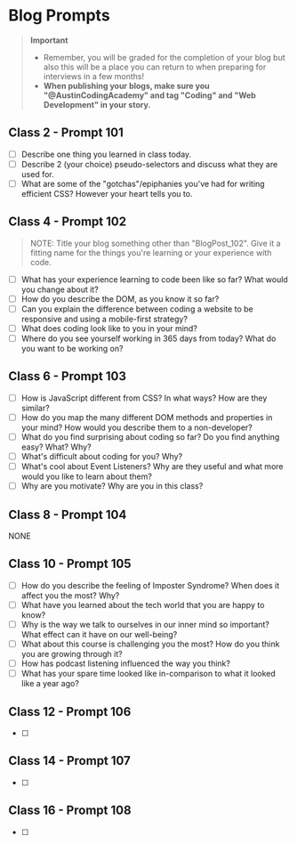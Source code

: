 # Blog Prompts

  > **Important**
  > - Remember, you will be graded for the completion of your blog but also this will be a place you can return to when preparing for interviews in a few months!
  > - **When publishing your blogs, make sure you "@AustinCodingAcademy" and tag "Coding" and "Web Development" in your story.**

## Class 2 - Prompt 101

- [ ] Describe one thing you learned in class today.
- [ ] Describe 2 (your choice) pseudo-selectors and discuss what they are used for.
- [ ] What are some of the "gotchas"/epiphanies you've had for writing efficient CSS? However your heart tells you to.

## Class 4 - Prompt 102

  > NOTE: Title your blog something other than "BlogPost_102". Give it a fitting name for the things you're learning or your experience with code.

- [ ] What has your experience learning to code been like so far? What would you change about it?
- [ ] How do you describe the DOM, as you know it so far?
- [ ] Can you explain the difference between coding a website to be responsive and using a mobile-first strategy?
- [ ] What does coding look like to you in your mind?
- [ ] Where do you see yourself working in 365 days from today? What do you want to be working on?

## Class 6 - Prompt 103

- [ ] How is JavaScript different from CSS? In what ways? How are they similar?
- [ ] How do you map the many different DOM methods and properties in your mind? How would you describe them to a non-developer?
- [ ] What do you find surprising about coding so far? Do you find anything easy? What? Why?
- [ ] What's difficult about coding for you? Why?
- [ ] What's cool about Event Listeners? Why are they useful and what more would you like to learn about them?
- [ ] Why are you motivate? Why are you in this class?

## Class 8 - Prompt 104

NONE

## Class 10 - Prompt 105

- [ ] How do you describe the feeling of Imposter Syndrome? When does it affect you the most? Why?
- [ ] What have you learned about the tech world that you are happy to know?
- [ ] Why is the way we talk to ourselves in our inner mind so important? What effect can it have on our well-being?
- [ ] What about this course is challenging you the most? How do you think you are growing through it?
- [ ] How has podcast listening influenced the way you think?
- [ ] What has your spare time looked like in-comparison to what it looked like a year ago?

## Class 12 - Prompt 106

- [ ]

## Class 14 - Prompt 107

- [ ]

## Class 16 - Prompt 108

- [ ]
